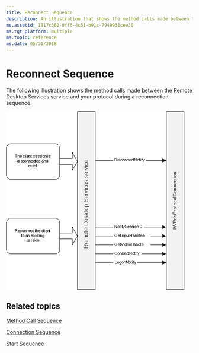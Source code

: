 ```yaml
---
title: Reconnect Sequence
description: An illustration that shows the method calls made between the Remote Desktop Services service and your protocol during a reconnection sequence.
ms.assetid: 1817c362-0ff6-4c51-b91c-7949931cee30
ms.tgt_platform: multiple
ms.topic: reference
ms.date: 05/31/2018
---
```


# Reconnect Sequence

The following illustration shows the method calls made between the Remote Desktop Services service and your protocol during a reconnection sequence.

![automatic reconnection sequence](images/protocol-reconnectionsequence.png)

## Related topics

<dl> <dt>

[Method Call Sequence](method-call-sequence.md)
</dt> <dt>

[Connection Sequence](connection-sequence.md)
</dt> <dt>

[Start Sequence](start-sequence.md)
</dt> </dl>

 

 




